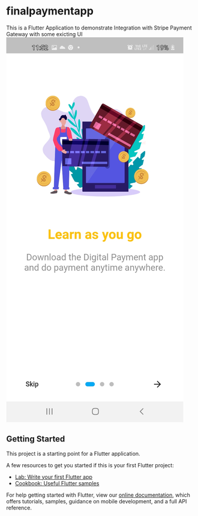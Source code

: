 # finalpaymentapp

This is a Flutter Application to demonstrate Integration with Stripe Payment Gateway with some exicting UI
![alt text](https://github.com/ashwinichavan5443/Flutter-PaymentGateWay-Integration-Stripe/blob/main/ss%20(1).jpeg?raw=true)
## Getting Started

This project is a starting point for a Flutter application.

A few resources to get you started if this is your first Flutter project:

- [Lab: Write your first Flutter app](https://flutter.dev/docs/get-started/codelab)
- [Cookbook: Useful Flutter samples](https://flutter.dev/docs/cookbook)

For help getting started with Flutter, view our
[online documentation](https://flutter.dev/docs), which offers tutorials,
samples, guidance on mobile development, and a full API reference.
